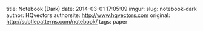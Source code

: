 title: Notebook (Dark)
date: 2014-03-01 17:05:09
imgur: 
slug: notebook-dark
author: HQvectors
authorsite: http://www.hqvectors.com
original: http://subtlepatterns.com/notebook/
tags: paper
